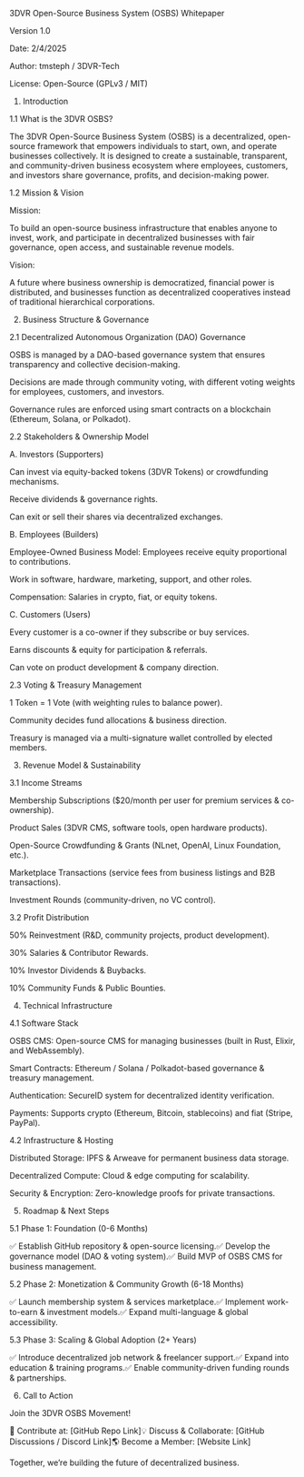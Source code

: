 3DVR Open-Source Business System (OSBS) Whitepaper

Version 1.0

Date: 2/4/2025

Author: tmsteph / 3DVR-Tech

License: Open-Source (GPLv3 / MIT)

1. Introduction

1.1 What is the 3DVR OSBS?

The 3DVR Open-Source Business System (OSBS) is a decentralized, open-source framework that empowers individuals to start, own, and operate businesses collectively. It is designed to create a sustainable, transparent, and community-driven business ecosystem where employees, customers, and investors share governance, profits, and decision-making power.

1.2 Mission & Vision

Mission:

To build an open-source business infrastructure that enables anyone to invest, work, and participate in decentralized businesses with fair governance, open access, and sustainable revenue models.

Vision:

A future where business ownership is democratized, financial power is distributed, and businesses function as decentralized cooperatives instead of traditional hierarchical corporations.

2. Business Structure & Governance

2.1 Decentralized Autonomous Organization (DAO) Governance

OSBS is managed by a DAO-based governance system that ensures transparency and collective decision-making.

Decisions are made through community voting, with different voting weights for employees, customers, and investors.

Governance rules are enforced using smart contracts on a blockchain (Ethereum, Solana, or Polkadot).

2.2 Stakeholders & Ownership Model

A. Investors (Supporters)

Can invest via equity-backed tokens (3DVR Tokens) or crowdfunding mechanisms.

Receive dividends & governance rights.

Can exit or sell their shares via decentralized exchanges.

B. Employees (Builders)

Employee-Owned Business Model: Employees receive equity proportional to contributions.

Work in software, hardware, marketing, support, and other roles.

Compensation: Salaries in crypto, fiat, or equity tokens.

C. Customers (Users)

Every customer is a co-owner if they subscribe or buy services.

Earns discounts & equity for participation & referrals.

Can vote on product development & company direction.

2.3 Voting & Treasury Management

1 Token = 1 Vote (with weighting rules to balance power).

Community decides fund allocations & business direction.

Treasury is managed via a multi-signature wallet controlled by elected members.

3. Revenue Model & Sustainability

3.1 Income Streams

Membership Subscriptions ($20/month per user for premium services & co-ownership).

Product Sales (3DVR CMS, software tools, open hardware products).

Open-Source Crowdfunding & Grants (NLnet, OpenAI, Linux Foundation, etc.).

Marketplace Transactions (service fees from business listings and B2B transactions).

Investment Rounds (community-driven, no VC control).

3.2 Profit Distribution

50% Reinvestment (R&D, community projects, product development).

30% Salaries & Contributor Rewards.

10% Investor Dividends & Buybacks.

10% Community Funds & Public Bounties.

4. Technical Infrastructure

4.1 Software Stack

OSBS CMS: Open-source CMS for managing businesses (built in Rust, Elixir, and WebAssembly).

Smart Contracts: Ethereum / Solana / Polkadot-based governance & treasury management.

Authentication: SecureID system for decentralized identity verification.

Payments: Supports crypto (Ethereum, Bitcoin, stablecoins) and fiat (Stripe, PayPal).

4.2 Infrastructure & Hosting

Distributed Storage: IPFS & Arweave for permanent business data storage.

Decentralized Compute: Cloud & edge computing for scalability.

Security & Encryption: Zero-knowledge proofs for private transactions.

5. Roadmap & Next Steps

5.1 Phase 1: Foundation (0-6 Months)

✅ Establish GitHub repository & open-source licensing.✅ Develop the governance model (DAO & voting system).✅ Build MVP of OSBS CMS for business management.

5.2 Phase 2: Monetization & Community Growth (6-18 Months)

✅ Launch membership system & services marketplace.✅ Implement work-to-earn & investment models.✅ Expand multi-language & global accessibility.

5.3 Phase 3: Scaling & Global Adoption (2+ Years)

✅ Introduce decentralized job network & freelancer support.✅ Expand into education & training programs.✅ Enable community-driven funding rounds & partnerships.

6. Call to Action

Join the 3DVR OSBS Movement!

🚀 Contribute at: [GitHub Repo Link]💡 Discuss & Collaborate: [GitHub Discussions / Discord Link]🌎 Become a Member: [Website Link]

Together, we’re building the future of decentralized business.
